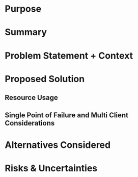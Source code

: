 # Purpose

<!-- This section is also sometimes called “Motivations” or “Goals”. -->

<!-- It is fine to remove this section from the final document,
but understanding the purpose of the doc when writing is very helpful. -->

# Summary

<!-- Most (if not all) documents should have a summary.
While the length will likely be proportional to the length of the full document,
the summary should be as succinct as possible. -->

# Problem Statement + Context

<!-- Describe the specific problem that the document is seeking to address as well
as information needed to understand the problem and design space.
If more information is needed on the costs of the problem,
this is a good place to that information. -->

# Proposed Solution

<!-- A high level overview of the proposed solution.
When there are multiple alternatives there should be an explanation
of why one solution was picked over other solutions.
As a rule of thumb, including code snippets (except for defining an external API)
is likely too low level. -->

## Resource Usage

<!-- What is the resource usage of the proposed solution?
Does it consume a large amount of computational resources or time? -->

## Single Point of Failure and Multi Client Considerations

<!-- Details on how this change will impact multiple clients. Do we need to plan for changes to both op-geth and op-reth? -->

# Alternatives Considered

<!-- List out a short summary of each possible solution that was considered.
Comparing the effort of each solution -->

# Risks & Uncertainties

<!-- An overview of what could go wrong.
Also any open questions that need more work to resolve. -->
